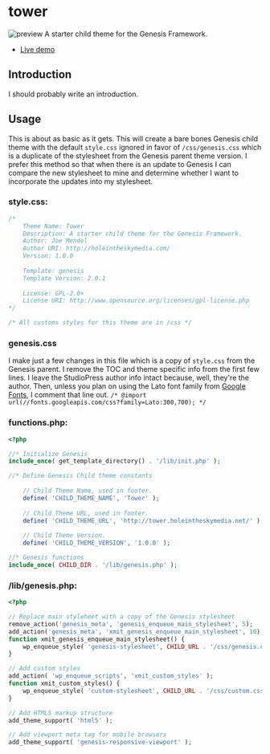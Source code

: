 # tower

![preview](https://raw.github.com/transmitstudio/tower/master/screenshot.png)
A starter child theme for the Genesis Framework.

- [Live demo](http://tower.holeintheskymedia.net/)

## Introduction
I should probably write an introduction.

## Usage
This is about as basic as it gets. This will create a bare bones Genesis child theme with the default `style.css` ignored in favor of `/css/genesis.css` which is a duplicate of the stylesheet from the Genesis parent theme version. I prefer this method so that when there is an update to Genesis I can compare the new stylesheet to mine and determine whether I want to incorporate the updates into my stylesheet.

### style.css:
```css
/*
	Theme Name: Tower
	Description: A starter child theme for the Genesis Framework.
	Author: Joe Mendel
	Author URI: http://holeintheskymedia.com/
	Version: 1.0.0
 
	Template: genesis
	Template Version: 2.0.1
 
	License: GPL-2.0+
	License URI: http://www.opensource.org/licenses/gpl-license.php
*/

/* All customs styles for this theme are in /css */
```
### genesis.css
I make just a few changes in this file which is a copy of `style.css` from the Genesis parent. I remove the TOC and theme specific info from the first few lines. I leave the StudioPress author info intact because, well, they're the author. Then, unless you plan on using the Lato font family from [Google Fonts](http://www.google.com/fonts), I comment that line out.
`/* @import url(//fonts.googleapis.com/css?family=Lato:300,700); */`

### functions.php:
```php
<?php

//* Initialize Genesis
include_once( get_template_directory() . '/lib/init.php' );

//* Define Genesis Child theme constants
	
	// Child Theme Name, used in footer.
	define( 'CHILD_THEME_NAME', 'Tower' );
	
	// Child Theme URL, used in footer.
	define( 'CHILD_THEME_URL', 'http://tower.holeintheskymedia.net/' );
	
	// Child Theme Version.
	define( 'CHILD_THEME_VERSION', '1.0.0' );

//* Genesis functions
include_once( CHILD_DIR . '/lib/genesis.php' );
```

### /lib/genesis.php:
```php
<?php

// Replace main styleheet with a copy of the Genesis stylesheet
remove_action('genesis_meta', 'genesis_enqueue_main_stylesheet', 5);
add_action('genesis_meta', 'xmit_genesis_enqueue_main_stylesheet', 10);
function xmit_genesis_enqueue_main_stylesheet() {
	wp_enqueue_style( 'genesis-stylesheet', CHILD_URL . '/css/genesis.css', array(), PARENT_THEME_VERSION );
}

// Add custom styles
add_action( 'wp_enqueue_scripts', 'xmit_custom_styles' );
function xmit_custom_styles() {
	wp_enqueue_style( 'custom-stylesheet', CHILD_URL . '/css/custom.css', array(), CHILD_THEME_VERSION );
}

// Add HTML5 markup structure
add_theme_support( 'html5' );

// Add viewport meta tag for mobile browsers
add_theme_support( 'genesis-responsive-viewport' );
```
